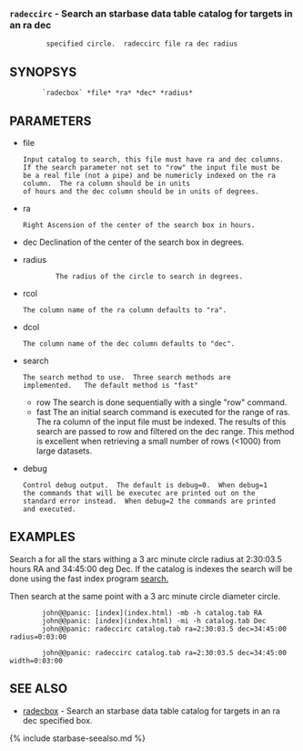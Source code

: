 
### `radeccirc` - Search an starbase data table catalog for targets in an ra dec
             specified circle.  radeccirc file ra dec radius

SYNOPSYS
--------

```
        `radecbox` *file* *ra* *dec* *radius*
```

PARAMETERS
----------

  * file

        Input catalog to search, this file must have ra and dec columns.
        If the search parameter not set to "row" the input file must be 
        be a real file (not a pipe) and be numericly indexed on the ra 
        column.  The ra column should be in units
        of hours and the dec column should be in units of degrees.
  * ra

        Right Ascension of the center of the search box in hours.

  * dec
        Declination of the center of the search box in degrees.

  * radius

                The radius of the circle to search in degrees.

  * rcol

        The column name of the ra column defaults to "ra".

  * dcol

        The column name of the dec column defaults to "dec".

  * search

        The search method to use.  Three search methods are
        implemented.   The default method is "fast"

    * row       The search is done sequentially with a single "row" command.
    * fast      The an initial search command is executed for the range of 
                ras.  The ra column of the input file must be indexed.  The
                results of this search are passed to row and filtered on the
                dec range.  This method is excellent when retrieving a small
                number of rows (<1000) from large datasets.

  * debug

        Control debug output.  The default is debug=0.  When debug=1
        the commands that will be executec are printed out on the 
        standard error instead.  When debug=2 the commands are printed 
        and executed.

EXAMPLES
--------

Search a for all the stars withing a 3 arc minute circle radius at 2:30:03.5
hours RA and 34:45:00 deg Dec.  If the catalog is indexes the search will be
done using the fast index program [search.](search..html)

Then search at the same point with a 3 arc minute circle diameter circle.

```
        john@@panic: [index](index.html) -mb -h catalog.tab RA
        john@@panic: [index](index.html) -mi -h catalog.tab Dec
        john@@panic: radeccirc catalog.tab ra=2:30:03.5 dec=34:45:00 radius=0:03:00

        john@@panic: radeccirc catalog.tab ra=2:30:03.5 dec=34:45:00 width=0:03:00
```

SEE ALSO
--------


- [radecbox](radecbox.html) - Search an starbase data table catalog for targets
               in an ra dec specified box.


{% include starbase-seealso.md %}
